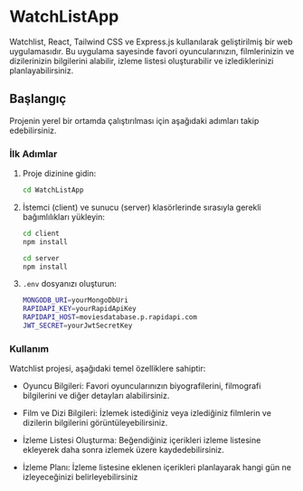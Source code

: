 # WatchListApp

Watchlist, React, Tailwind CSS ve Express.js kullanılarak geliştirilmiş bir web uygulamasıdır. Bu uygulama sayesinde favori oyuncularınızın, filmlerinizin ve dizilerinizin bilgilerini alabilir, izleme listesi oluşturabilir ve izlediklerinizi planlayabilirsiniz.

## Başlangıç

Projenin yerel bir ortamda çalıştırılması için aşağıdaki adımları takip edebilirsiniz.

### İlk Adımlar

1. Proje dizinine gidin:

   ```bash
   cd WatchListApp
   
2. İstemci (client) ve sunucu (server) klasörlerinde sırasıyla gerekli bağımlılıkları yükleyin:

   ```bash
   cd client
   npm install
   
   cd server
   npm install

3. `.env` dosyanızı oluşturun:
   ```bash
   MONGODB_URI=yourMongoDbUri
   RAPIDAPI_KEY=yourRapidApiKey
   RAPIDAPI_HOST=moviesdatabase.p.rapidapi.com
   JWT_SECRET=yourJwtSecretKey

### Kullanım

Watchlist projesi, aşağıdaki temel özelliklere sahiptir:

- Oyuncu Bilgileri: Favori oyuncularınızın biyografilerini, filmografi bilgilerini ve diğer detayları alabilirsiniz.

- Film ve Dizi Bilgileri: İzlemek istediğiniz veya izlediğiniz filmlerin ve dizilerin bilgilerini görüntüleyebilirsiniz.

- İzleme Listesi Oluşturma: Beğendiğiniz içerikleri izleme listesine ekleyerek daha sonra izlemek üzere kaydedebilirsiniz.

- İzleme Planı: İzleme listesine eklenen içerikleri planlayarak hangi gün ne izleyeceğinizi belirleyebilirsiniz
